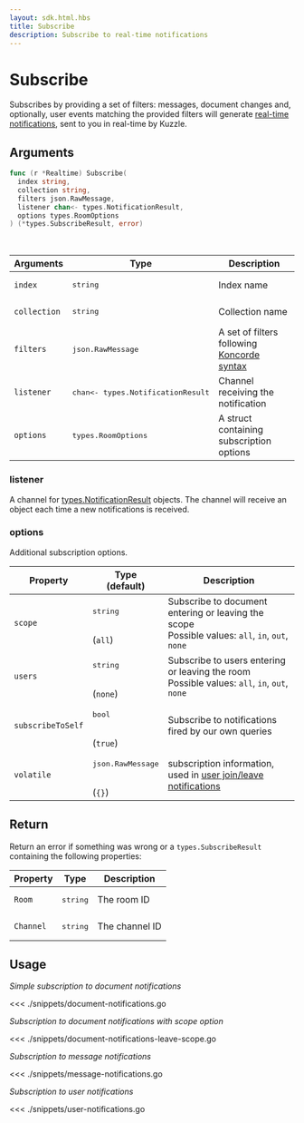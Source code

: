 ```yaml
---
layout: sdk.html.hbs
title: Subscribe
description: Subscribe to real-time notifications
---
```


# Subscribe

Subscribes by providing a set of filters: messages, document changes and, optionally, user events matching the provided filters will generate [real-time notifications](/api/1/essentials/notifications/), sent to you in real-time by Kuzzle.

## Arguments

```go
func (r *Realtime) Subscribe(
  index string,
  collection string,
  filters json.RawMessage,
  listener chan<- types.NotificationResult,
  options types.RoomOptions
) (*types.SubscribeResult, error)
```

<br/>

| Arguments    | Type                                       | Description                                                |
| ------------ | ------------------------------------------ | ---------------------------------------------------------- |
| `index`      | <pre>string</pre>                          | Index name                                                 |
| `collection` | <pre>string</pre>                          | Collection name                                            |
| `filters`    | <pre>json.RawMessage</pre>                 | A set of filters following [Koncorde syntax](/koncorde/1/) |
| `listener`   | <pre>chan<- types.NotificationResult</pre> | Channel receiving the notification                         |
| `options`    | <pre>types.RoomOptions</pre>               | A struct containing subscription options                   |

### listener

A channel for [types.NotificationResult](/sdk/go/1/realtime-notifications) objects.
The channel will receive an object each time a new notifications is received.

### options

Additional subscription options.

| Property          | Type<br/>(default)                    | Description                                                                                         |
| ----------------- | ------------------------------------- | --------------------------------------------------------------------------------------------------- |
| `scope`           | <pre>string</pre><br/>(`all`)         | Subscribe to document entering or leaving the scope</br>Possible values: `all`, `in`, `out`, `none` |
| `users`           | <pre>string</pre><br/>(`none`)        | Subscribe to users entering or leaving the room</br>Possible values: `all`, `in`, `out`, `none`     |
| `subscribeToSelf` | <pre>bool</pre><br/>(`true`)          | Subscribe to notifications fired by our own queries                                                 |
| `volatile`        | <pre>json.RawMessage</pre><br/>(`{}`) | subscription information, used in [user join/leave notifications](/api/1/essentials/volatile-data/) |

## Return

Return an error if something was wrong or a `types.SubscribeResult` containing the following properties:

| Property  | Type              | Description    |
| --------- | ----------------- | -------------- |
| `Room`    | <pre>string</pre> | The room ID    |
| `Channel` | <pre>string</pre> | The channel ID |

## Usage

_Simple subscription to document notifications_

<<< ./snippets/document-notifications.go

_Subscription to document notifications with scope option_

<<< ./snippets/document-notifications-leave-scope.go

_Subscription to message notifications_

<<< ./snippets/message-notifications.go

_Subscription to user notifications_

<<< ./snippets/user-notifications.go
